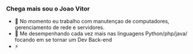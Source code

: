 ### Chega mais sou o Joao Vitor
- 🔭 No momento eu trabalho com manutençao de computadores, gerenciamento de rede e servidores.
-  📖 Me desempenhando cada vez mais nas linguagens Python/php/java/ focando em se tornar um Dev Back-end
-  ⚡ 
<!--
**JoaoVtArj/JoaoVtArj** is a ✨ _special_ ✨ repository because its `README.md` (this file) appears on your GitHub profile.

Here are some ideas to get you started:
🎖️
-  I’m currently working on ...
- 🌱 I’m currently learning ...
- 👯 I’m looking to collaborate on ...
- 🤔 I’m looking for help with ...
- 💬 Ask me about ...
- c How to reach me: ...
- 😄 Pronouns: ...
- ⚡ Fun fact: ...
-->
